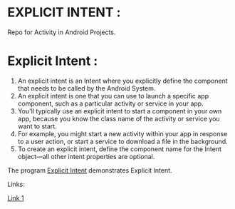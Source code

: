 # EXPLICIT INTENT :
Repo for Activity in Android Projects.

# Explicit Intent :

1) An explicit intent is an Intent where you explicitly define the component that needs to be called by the Android System. 
2) An explicit intent is one that you can use to launch a specific app component, such as a particular activity or service in your app.
3) You'll typically use an explicit intent to start a component in your own app, because you know the class name of the activity or service you want to start. 
4) For example, you might start a new activity within your app in response to a user action, or start a service to download a file in the background.
5) To create an explicit intent, define the component name for the Intent object—all other intent properties are optional.

The program [Explicit Intent](ExplicitIntent/ExplicitIntentDemo1) demonstrates Explicit Intent.   

Links:

[Link 1](https://developer.android.com/guide/components/intents-filters)


